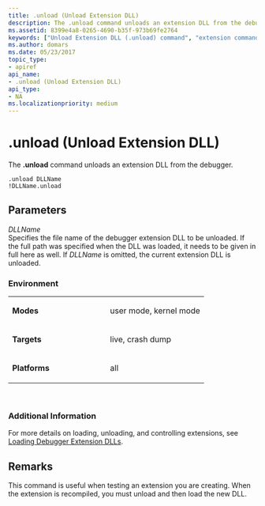 ```yaml
---
title: .unload (Unload Extension DLL)
description: The .unload command unloads an extension DLL from the debugger.
ms.assetid: 8399e4a8-0265-4690-b35f-973b69fe2764
keywords: ["Unload Extension DLL (.unload) command", "extension commands ( commands), Unload Extension DLL (.unload) command", ".unload (Unload Extension DLL) Windows Debugging"]
ms.author: domars
ms.date: 05/23/2017
topic_type:
- apiref
api_name:
- .unload (Unload Extension DLL)
api_type:
- NA
ms.localizationpriority: medium
---
```


# .unload (Unload Extension DLL)


The **.unload** command unloads an extension DLL from the debugger.

```dbgcmd
.unload DLLName 
!DLLName.unload
```

## <span id="ddk_meta_unload_extension_dll_dbg"></span><span id="DDK_META_UNLOAD_EXTENSION_DLL_DBG"></span>Parameters


<span id="_______DLLName______"></span><span id="_______dllname______"></span><span id="_______DLLNAME______"></span> *DLLName*   
Specifies the file name of the debugger extension DLL to be unloaded. If the full path was specified when the DLL was loaded, it needs to be given in full here as well. If *DLLName* is omitted, the current extension DLL is unloaded.

### <span id="Environment"></span><span id="environment"></span><span id="ENVIRONMENT"></span>Environment

<table>
<colgroup>
<col width="50%" />
<col width="50%" />
</colgroup>
<tbody>
<tr class="odd">
<td align="left"><p><strong>Modes</strong></p></td>
<td align="left"><p>user mode, kernel mode</p></td>
</tr>
<tr class="even">
<td align="left"><p><strong>Targets</strong></p></td>
<td align="left"><p>live, crash dump</p></td>
</tr>
<tr class="odd">
<td align="left"><p><strong>Platforms</strong></p></td>
<td align="left"><p>all</p></td>
</tr>
</tbody>
</table>

 

### <span id="Additional_Information"></span><span id="additional_information"></span><span id="ADDITIONAL_INFORMATION"></span>Additional Information

For more details on loading, unloading, and controlling extensions, see [Loading Debugger Extension DLLs](loading-debugger-extension-dlls.md).

Remarks
-------

This command is useful when testing an extension you are creating. When the extension is recompiled, you must unload and then load the new DLL.

 

 





